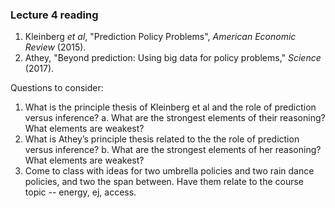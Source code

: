 ### Lecture 4 reading

1. Kleinberg *et al*, "Prediction Policy Problems", *American Economic Review* (2015).
2. Athey, "Beyond prediction: Using big data for policy problems," *Science* (2017).

Questions to consider:

1. What is the principle thesis of Kleinberg et al and the role of prediction versus inference?
 a. What are the strongest elements of their reasoning?  What elements are weakest?
1. What is Athey’s principle thesis related to the the role of prediction versus inference?
 b. What are the strongest elements of her reasoning?  What elements are weakest?
1. Come to class with ideas for two umbrella policies and two rain dance policies, and two the span between.  Have them relate to the course topic -- energy, ej, access.
